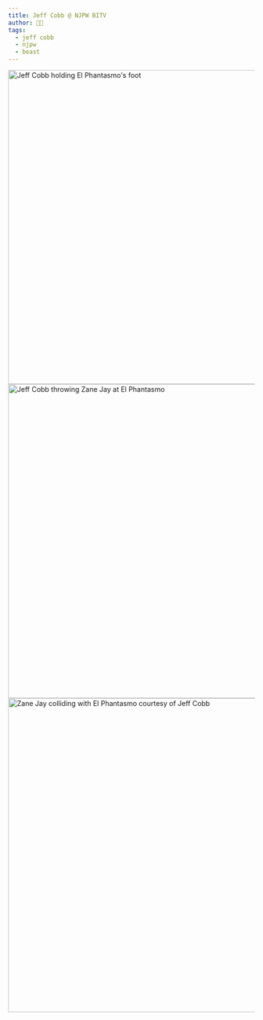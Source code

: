 ```yaml
---
title: Jeff Cobb @ NJPW BITV
author: 😶‍🌫️
tags: 
  - jeff cobb
  - njpw
  - beast
---
```

<img src="/assets/2025-01-11 jeff cobb 1.jpg" alt="Jeff Cobb holding El Phantasmo's foot" width="640">
<img src="/assets/2025-01-11 jeff cobb 2.jpg" alt="Jeff Cobb throwing Zane Jay at El Phantasmo" width="640">
<img src="/assets/2025-01-11 jeff cobb 3.jpg" alt="Zane Jay colliding with El Phantasmo courtesy of Jeff Cobb" width="640">